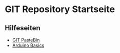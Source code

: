 
GIT Repository Startseite
==========================

Hilfeseiten
------------

* [GIT PasteBin](./GIT_Workflow_pastebin.md)
* [Arduino Basics](https://github.com/xd23fe39/arduino-basics)
